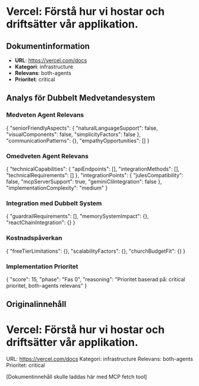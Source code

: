 # Vercel: Förstå hur vi hostar och driftsätter vår applikation.

## Dokumentinformation
- **URL**: https://vercel.com/docs
- **Kategori**: infrastructure
- **Relevans**: both-agents
- **Prioritet**: critical

## Analys för Dubbelt Medvetandesystem

### Medveten Agent Relevans
{
  "seniorFriendlyAspects": {
    "naturalLanguageSupport": false,
    "visualComponents": false,
    "simplicityFactors": false
  },
  "communicationPatterns": {},
  "empathyOpportunities": []
}

### Omedveten Agent Relevans
{
  "technicalCapabilities": {
    "apiEndpoints": [],
    "integrationMethods": [],
    "technicalRequirements": []
  },
  "integrationPoints": {
    "julesCompatibility": false,
    "mcpServerSupport": true,
    "geminiCliIntegration": false
  },
  "implementationComplexity": "medium"
}

### Integration med Dubbelt System
{
  "guardrailRequirements": [],
  "memorySystemImpact": {},
  "reactChainIntegration": {}
}

### Kostnadspåverkan
{
  "freeTierLimitations": {},
  "scalabilityFactors": {},
  "churchBudgetFit": {}
}

### Implementation Prioritet
{
  "score": 15,
  "phase": "Fas 0",
  "reasoning": "Prioritet baserad på: critical prioritet, both-agents relevans"
}

## Originalinnehåll
# Vercel: Förstå hur vi hostar och driftsätter vår applikation.
    
URL: https://vercel.com/docs
Kategori: infrastructure
Relevans: both-agents
Prioritet: critical

[Dokumentinnehåll skulle laddas här med MCP fetch tool]

